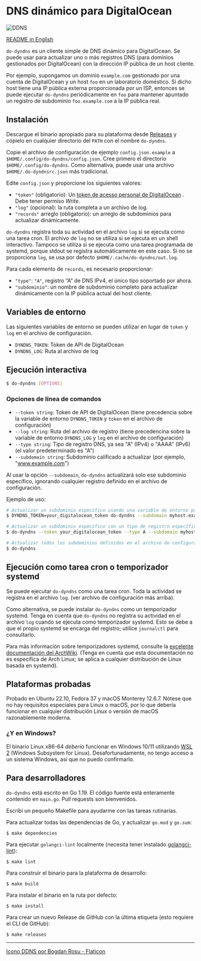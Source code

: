 # DNS dinámico para DigitalOcean

![DDNS](https://raw.githubusercontent.com/parroquiano/do-dyndns/main/ddns.png)

[README in English](README.md)

`do-dyndns` es un cliente simple de DNS dinámico para DigitalOcean. Se puede usar para
actualizar uno o más registros DNS (para dominios gestionados por DigitalOcean) con la
dirección IP pública de un host cliente.

Por ejemplo, supongamos un dominio `example.com` gestionado por una cuenta de DigitalOcean y un
host `foo` en un laboratorio doméstico. Si dicho host tiene una IP pública externa proporcionada por
un ISP, entonces se puede ejecutar `do-dyndns` periódicamente en `foo` para mantener apuntado un
registro de subdominio `foo.example.com` a la IP pública real.

## Instalación

Descargue el binario apropiado para su plataforma desde [Releases](https://github.com/layfellow/do-dyndns/releases)
y cópielo en cualquier directorio del `PATH` con el nombre `do-dyndns`.

Copie el archivo de configuración de ejemplo `config.json.example` a `$HOME/.config/do-dyndns/config.json`.
Cree primero el directorio `$HOME/.config/do-dyndns`. Como alternativa, puede usar una archivo
`$HOME/.do-dyndnsrc.json` más tradicional.

Edite `config.json` y proporcione los siguientes valores:

- `"token"` (obligatorio): Un [token de acesso personal de DigitalOcean](https://docs.digitalocean.com/reference/api/create-personal-access-token/) . Debe tener permiso *Write*.
- `"log"` (opcional): la ruta completa a un archivo de log.
- `"records"` arreglo (obligatorio): un arreglo de subdominios para actualizar dinámicamente.

`do-dyndns` registra toda su actividad en el archivo `log` si se ejecuta como una tarea cron.
El archivo de `log` no se utiliza si se ejecuta en un shell interactivo. Tampoco se utiliza si se
ejecuta como una tarea programada de systemd, porque stdout se registra automáticamente en este
caso. Si no se proporciona `log`, se usa por defecto `$HOME/.cache/do-dyndns/out.log`.

Para cada elemento de `records`, es necesario proporcionar:

- `"type"`: `"A"`, registro “A” de DNS IPv4, el único tipo soportado por ahora.
- `"subdominio"`: un nombre de subdominio completo para actualizar dinámicamente con la IP pública
actual del host cliente.

## Variables de entorno

Las siguientes variables de entorno se pueden utilizar en lugar de `token` y `log` en el archivo de configuración.

- `DYNDNS_TOKEN`: Token de API de DigitalOcean
- `DYNDNS_LOG`: Ruta al archivo de log

## Ejecución interactiva

```sh
$ do-dyndns [OPTIONS]
```

### Opciones de línea de comandos

- `--token string`: Token de API de DigitalOcean
   (tiene precedencia sobre la variable de entorno `DYNDNS_TOKEN` y `token` en el archivo de configuración)
- `--log string`: Ruta del archivo de registro
   (tiene precedencina sobre la variable de entorno `DYNDNS_LOG` y `log` en el archivo de configuración)
- `--type string`: Tipo de registro DNS, ya sea "A" (IPv4) o "AAAA" (IPv6) (el valor predeterminado es "A")
- `--subdomain string`: Subdominio calificado a actualizar (por ejemplo, "www.example.com")

Al usar la opción `--subdomain`, `do-dyndns` actualizará solo ese subdominio específico,
ignorando cualquier registro definido en el archivo de configuración.

Ejemplo de uso:

```sh
# Actualizar un subdominio específico usando una variable de entorno para el token
$ DYNDNS_TOKEN=your_digitalocean_token do-dyndns --subdomain myhost.example.com

# Actualizar un subdominio específico con un tipo de registro específico
$ do-dyndns --token your_digitalocean_token --type A --subdomain myhost.example.com

# Actualizar todos los subdominios definidos en el archivo de configuración
$ do-dyndns
```

## Ejecución como tarea cron o temporizador systemd

Se puede ejecutar `do-dyndns` como una tarea cron. Toda la actividad se registra en el
archivo `log`. (ver archivo de configuración más arriba).

Como alternativa, se puede instalar `do-dyndns` como un temporizador systemd. Tenga en cuenta
que `do-dyndns` no registra su actividad en el archivo `log` cuando se ejecuta como temporizador
systemd. Esto se debe a que el propio systemd se encarga del registro; utilice `journalctl` para consultarlo.

Para más información sobre temporizadores systemd, consulte la [excelente documentación del ArchWiki](https://wiki.archlinux.org/title/Systemd/Timers). (Tenga en cuenta que esta documentación no es específica de Arch Linux; se aplica a cualquier distribución de Linux basada en systemd).

## Plataformas probadas

Probado en Ubuntu 22.10, Fedora 37 y macOS Monterey 12.6.7. Nótese que no hay requisitos especiales
para Linux o macOS, por lo que debería funcionar en cualquier distribución Linux o
versión de macOS razonablemente moderna.

### ¿Y en Windows?

El binario Linux x86-64 *debería* funcionar en Windows 10/11 utilizando [WSL 2](https://learn.microsoft.com/en-us/windows/wsl/about) (Windows Subsystem for Linux).
Desafortunadamente, no tengo acceso a un sistema Windows, así que no puedo confirmarlo.

## Para desarrolladores

`do-dyndns` está escrito en Go 1.19. El código fuente está enteramente contenido en
`main.go`. Pull requests son bienvenidos.

Escribí un pequeño Makefile para ayudarme con las tareas rutinarias.

Para actualizar todas las dependencias de Go, y actualizar `go.mod` y `go.sum`:

    $ make dependencies

Para ejecutar `golangci-lint` localmente (necesita tener instalado [golangci-lint](https://golangci-lint.run/)):

    $ make lint

Para construir el binario para la plataforma de desarrollo:

    $ make build

Para instalar el binario en la ruta por defecto:

    $ make install

Para crear un nuevo Release de GitHub con la última etiqueta (esto requiere el CLI de GitHub):

    $ make releases

---

<a href="https://www.flaticon.com/free-icons/ddns" title="ddns icons">Icono DDNS por Bogdan Rosu - Flaticon</a>
